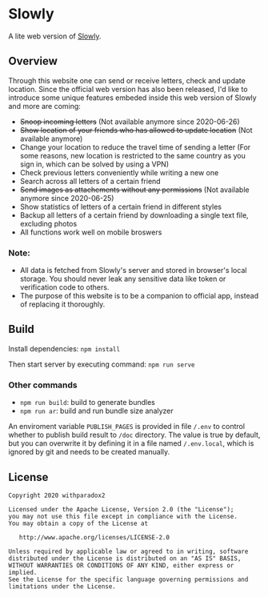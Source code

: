# Slowly
A lite web version of [Slowly](https://www.getslowly.com/en/).

## Overview
Through this website one can send or receive letters, check and update location. Since the official web version has also been released, I'd like to introduce some unique features embeded inside this web version of Slowly and more are coming:

- ~~Snoop incoming letters~~ (Not available anymore since 2020-06-26)
- ~~Show location of your friends who has allowed to update location~~ (Not available anymore)
- Change your location to reduce the travel time of sending a letter (For some reasons, new location is restricted to the same country as you sign in, which can be solved by using a VPN)
- Check previous letters conveniently while writing a new one
- Search across all letters of a certain friend
- ~~Send images as attachements without any permissions~~ (Not available anymore since 2020-06-25)
- Show statistics of letters of a certain friend in different styles
- Backup all letters of a certain friend by downloading a single text file, excluding photos
- All functions work well on mobile broswers

### Note:
- All data is fetched from Slowly's server and stored in browser's local storage. You should never leak any sensitive data like token or verification code to others. 
- The purpose of this website is to be a companion to official app, instead of replacing it thoroughly.


## Build
Install dependencies: `npm install`

Then start server by executing command: `npm run serve`

### Other commands

- `npm run build`: build to generate bundles
- `npm run ar`: build and run bundle size analyzer

An enviroment variable `PUBLISH_PAGES` is provided in file `/.env` to control whether to publish build result to `/doc` directory. The value is true by default, but you can overwrite it by defining it in a file named `/.env.local`, which is ignored by git and needs to be created manually.

## License
```
Copyright 2020 withparadox2

Licensed under the Apache License, Version 2.0 (the "License");
you may not use this file except in compliance with the License.
You may obtain a copy of the License at

   http://www.apache.org/licenses/LICENSE-2.0

Unless required by applicable law or agreed to in writing, software
distributed under the License is distributed on an "AS IS" BASIS,
WITHOUT WARRANTIES OR CONDITIONS OF ANY KIND, either express or implied.
See the License for the specific language governing permissions and
limitations under the License.
```
